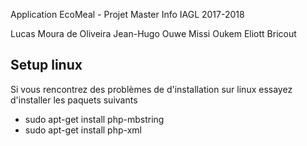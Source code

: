 Application EcoMeal - Projet Master Info IAGL 2017-2018

Lucas Moura de Oliveira
Jean-Hugo Ouwe Missi Oukem
Eliott Bricout

## Setup linux

Si vous rencontrez des problèmes de d'installation sur linux essayez d'installer les paquets suivants  
- sudo apt-get install php-mbstring
- sudo apt-get install php-xml
